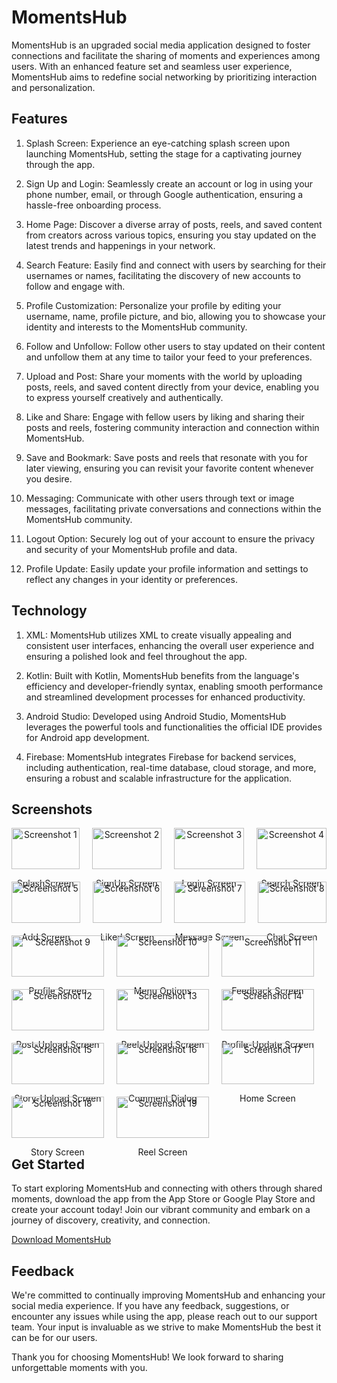 # MomentsHub 

MomentsHub is an upgraded social media application designed to foster connections and facilitate the sharing of moments and experiences among users. With an enhanced feature set and seamless user experience, MomentsHub aims to redefine social networking by prioritizing interaction and personalization.

## Features

1. Splash Screen: Experience an eye-catching splash screen upon launching MomentsHub, setting the stage for a captivating journey through the app.

2. Sign Up and Login: Seamlessly create an account or log in using your phone number, email, or through Google authentication, ensuring a hassle-free onboarding process.

3. Home Page: Discover a diverse array of posts, reels, and saved content from creators across various topics, ensuring you stay updated on the latest trends and happenings in your network.

4. Search Feature: Easily find and connect with users by searching for their usernames or names, facilitating the discovery of new accounts to follow and engage with.

5. Profile Customization: Personalize your profile by editing your username, name, profile picture, and bio, allowing you to showcase your identity and interests to the MomentsHub community.

6. Follow and Unfollow: Follow other users to stay updated on their content and unfollow them at any time to tailor your feed to your preferences.

7. Upload and Post: Share your moments with the world by uploading posts, reels, and saved content directly from your device, enabling you to express yourself creatively and authentically.

8. Like and Share: Engage with fellow users by liking and sharing their posts and reels, fostering community interaction and connection within MomentsHub.

9. Save and Bookmark: Save posts and reels that resonate with you for later viewing, ensuring you can revisit your favorite content whenever you desire.

10. Messaging: Communicate with other users through text or image messages, facilitating private conversations and connections within the MomentsHub community.

11. Logout Option: Securely log out of your account to ensure the privacy and security of your MomentsHub profile and data.

12. Profile Update: Easily update your profile information and settings to reflect any changes in your identity or preferences.

## Technology

1. XML: MomentsHub utilizes XML to create visually appealing and consistent user interfaces, enhancing the overall user experience and ensuring a polished look and feel throughout the app.

2. Kotlin: Built with Kotlin, MomentsHub benefits from the language's efficiency and developer-friendly syntax, enabling smooth performance and streamlined development processes for enhanced productivity.

3. Android Studio: Developed using Android Studio, MomentsHub leverages the powerful tools and functionalities the official IDE provides for Android app development.

4. Firebase: MomentsHub integrates Firebase for backend services, including authentication, real-time database, cloud storage, and more, ensuring a robust and scalable infrastructure for the application.

## Screenshots

<div class="screenshot-row">

<div>
    <img src="images/Screenshot_20240416_232513.jpg" alt="Screenshot 1" >
    <p style="text-align: center;">SplashScreen</p>
</div>

<div>
    <img src="images/Screenshot_20240416_232516.jpg" alt="Screenshot 2" >
    <p style="text-align: center;">SignUp Screen</p>
</div>

<div>
    <img src="images/Screenshot_20240416_232519.jpg" alt="Screenshot 3" >
    <p style="text-align: center;">Login Screen</p>
</div>

<div>
    <img src="images/Screenshot_20240416_232604.jpg" alt="Screenshot 4" >
    <p style="text-align: center;">Search Screen</p>
</div>

<div>
    <img src="images/Screenshot_20240416_232609.jpg" alt="Screenshot 5" >
    <p style="text-align: center;">Add Screen</p>
</div>

<div>
    <img src="images/Screenshot_20240416_232737.jpg" alt="Screenshot 6" >
    <p style="text-align: center;">Liked Screen</p>
</div>

<div>
    <img src="images/Screenshot_20240416_232746.jpg" alt="Screenshot 7" >
    <p style="text-align: center;">Message Screen</p>
</div>

<div>
    <img src="images/Screenshot_20240416_232819.jpg" alt="Screenshot 8" >
    <p style="text-align: center;">Chat Screen</p>
</div>

<div>
    <img src="images/Screenshot_20240416_232839.jpg" alt="Screenshot 9" >
    <p style="text-align: center;">Profile Screen</p>
</div>

<div>
    <img src="images/Screenshot_20240416_232848.jpg" alt="Screenshot 10" >
    <p style="text-align: center;">Menu Options</p>
</div>

<div>
    <img src="images/Screenshot_20240416_232854.jpg" alt="Screenshot 11" >
    <p style="text-align: center;">Feedback Screen</p>
</div>

<div>
    <img src="images/Screenshot_20240416_232947.jpg" alt="Screenshot 12" >
    <p style="text-align: center;">Post-Upload Screen</p>
</div>

<div>
    <img src="images/Screenshot_20240416_232953.jpg" alt="Screenshot 13" >
    <p style="text-align: center;">Reel-Upload Screen</p>
</div>

<div>
    <img src="images/Screenshot_20240416_233000.jpg" alt="Screenshot 14" >
    <p style="text-align: center;">Profile-Update Screen</p>
</div>

<div>
    <img src="images/Screenshot_20240416_233008.jpg" alt="Screenshot 15" >
    <p style="text-align: center;">Story-Upload Screen</p>
</div>

<div>
    <img src="images/Screenshot_20240416_233105.jpg" alt="Screenshot 16" >
    <p style="text-align: center;">Comment Dialog</p>
</div>

<div>
    <img src="images/Screenshot_20240416_233301.jpg" alt="Screenshot 17" >
    <p style="text-align: center;">Home Screen</p>
</div>

<div>
    <img src="images/Screenshot_20240416_233306.jpg" alt="Screenshot 18" >
    <p style="text-align: center;">Story Screen</p>
</div>

<div>
    <img src="images/Screenshot_20240416_233538.jpg" alt="Screenshot 19" >
    <p style="text-align: center;">Reel Screen</p>
</div>

</div>

<style>
    .screenshot-row {
        display: flex;
        flex-wrap: wrap;
        gap: 20px;
        justify-content: flex-start; /* Adjust alignment as needed */
    }

    .screenshot-row > div {
        flex: 1 0 auto; /* Allow items to grow and shrink as needed */
        max-width: calc(33.33% - 20px); /* Adjust the width based on the number of items per row and the gap */
        text-align: center;
    }

    .screenshot-row img {
        width: 100%; /* Make images fill the container */
        height: auto; /* Maintain aspect ratio */
    }
</style>

## Get Started

To start exploring MomentsHub and connecting with others through shared moments, download the app from the App Store or Google Play Store and create your account today! Join our vibrant community and embark on a journey of discovery, creativity, and connection.

[Download MomentsHub](https://play.google.com/store/apps/details?id=com.pvsrishabh.momentshub)

## Feedback

We're committed to continually improving MomentsHub and enhancing your social media experience. If you have any feedback, suggestions, or encounter any issues while using the app, please reach out to our support team. Your input is invaluable as we strive to make MomentsHub the best it can be for our users.

Thank you for choosing MomentsHub! We look forward to sharing unforgettable moments with you.
